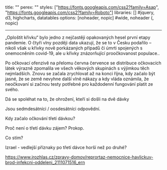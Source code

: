 title: ""
perex: ""
styles: ["https://fonts.googleapis.com/css2?family=Asap", "https://fonts.googleapis.com/css2?family=Roboto"]
libraries: [] #jquery, d3, highcharts, datatables
options: [noheader, nopic] #wide, noheader (, nopic)

---

<wide><div id="app"></div></wide>

„Oploštit křivku“ bylo jedno z nejčastěji opakovaných hesel první etapy pandemie. O čtyři vlny později data ukazují, že se to v Česku podařilo – nikoli však u křivky nově porkázaných případů či úmrti spojených s onemocněním covid-19, ale u křivky znázorňující proočkovanost populace..

Po očkovací ofenzivě na přelomu června července se distribuce očkovacích látek výrazně zpomalila ve všech věkových skupinách s výjimkou těch nejmladších. Znovu se začala zrychlovat až na konci října, kdy začalo být jasné, že se země nevyhne další vlně nákazy a kdy vláda oznámila, že neočkovaní si začnou testy potřebné pro každodenní fungování platit ze svého.

Dá se spoléhat na to, že ohrožení, kteří si došli na dvě dávky

Jsou sedmdesátníci / oosdesátníci odpovědní.

Kdy začalo očkování třetí dávkou?

Proč není o třetí dávku zájem? Prokop.

Co stím?

Izrael - vedlejší příznaky po třetí dávce horší než po druhé?

https://www.irozhlas.cz/zpravy-domov/reprortaz-nemocnice-havlickuv-brod-infekcni-oddeleni_2111071516_ern
